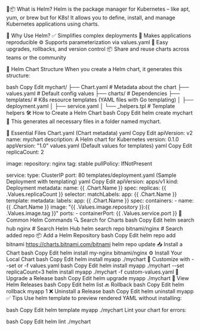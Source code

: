 🎩📦 What is Helm?
Helm is the package manager for Kubernetes – like apt, yum, or brew but for K8s!
It allows you to define, install, and manage Kubernetes applications using charts.

🎯 Why Use Helm?
✅ Simplifies complex deployments
🔁 Makes applications reproducible
⚙️ Supports parameterization via values.yaml
🔄 Easy upgrades, rollbacks, and version control
📦 Share and reuse charts across teams or the community

📁 Helm Chart Structure
When you create a Helm chart, it generates this structure:

bash
Copy
Edit
mychart/
├── Chart.yaml         # Metadata about the chart
├── values.yaml        # Default config values
├── charts/            # Dependencies
├── templates/         # K8s resource templates (YAML files with Go templating)
│   ├── deployment.yaml
│   ├── service.yaml
│   └── _helpers.tpl   # Template helpers
🛠️ How to Create a Helm Chart
bash
Copy
Edit
helm create mychart
🔧 This generates all necessary files in a folder named mychart.

📝 Essential Files
Chart.yaml (Chart metadata)
yaml
Copy
Edit
apiVersion: v2
name: mychart
description: A Helm chart for Kubernetes
version: 0.1.0
appVersion: "1.0"
values.yaml (Default values for templates)
yaml
Copy
Edit
replicaCount: 2

image:
  repository: nginx
  tag: stable
  pullPolicy: IfNotPresent

service:
  type: ClusterIP
  port: 80
templates/deployment.yaml (Sample Deployment with templating)
yaml
Copy
Edit
apiVersion: apps/v1
kind: Deployment
metadata:
  name: {{ .Chart.Name }}
spec:
  replicas: {{ .Values.replicaCount }}
  selector:
    matchLabels:
      app: {{ .Chart.Name }}
  template:
    metadata:
      labels:
        app: {{ .Chart.Name }}
    spec:
      containers:
      - name: {{ .Chart.Name }}
        image: "{{ .Values.image.repository }}:{{ .Values.image.tag }}"
        ports:
        - containerPort: {{ .Values.service.port }}
🚀 Common Helm Commands
🔍 Search for Charts
bash
Copy
Edit
helm search hub nginx                  # Search Helm Hub
helm search repo bitnami/nginx        # Search added repo
📦 Add a Helm Repository
bash
Copy
Edit
helm repo add bitnami https://charts.bitnami.com/bitnami
helm repo update
📥 Install a Chart
bash
Copy
Edit
helm install my-nginx bitnami/nginx
⚙️ Install Your Local Chart
bash
Copy
Edit
helm install myapp ./mychart
📝 Customize with --set or -f values.yaml
bash
Copy
Edit
helm install myapp ./mychart --set replicaCount=3
helm install myapp ./mychart -f custom-values.yaml
🔄 Upgrade a Release
bash
Copy
Edit
helm upgrade myapp ./mychart
📃 View Helm Releases
bash
Copy
Edit
helm list
🔙 Rollback
bash
Copy
Edit
helm rollback myapp 1
❌ Uninstall a Release
bash
Copy
Edit
helm uninstall myapp
✅ Tips
Use helm template to preview rendered YAML without installing:

bash
Copy
Edit
helm template myapp ./mychart
Lint your chart for errors:

bash
Copy
Edit
helm lint ./mychart
